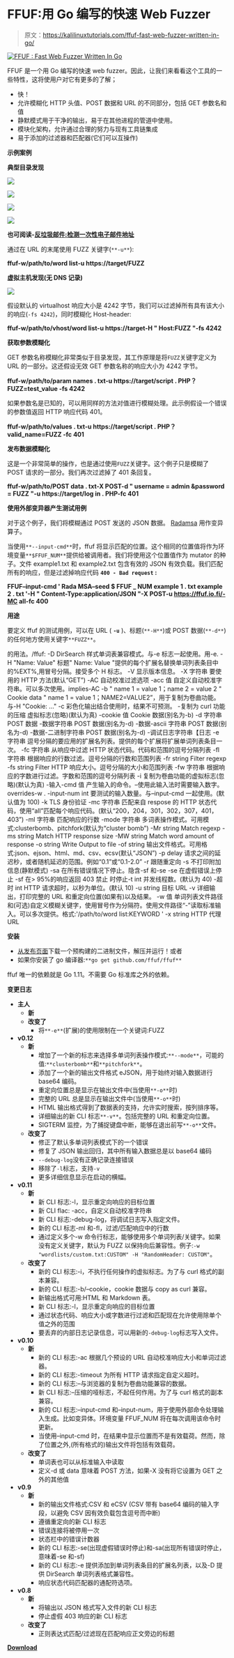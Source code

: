 # FFUF:用 Go 编写的快速 Web Fuzzer

> 原文：<https://kalilinuxtutorials.com/ffuf-fast-web-fuzzer-written-in-go/>

[![FFUF : Fast Web Fuzzer Written In Go](img//f024f45e88c3eb038b86bd1e77a4c4de.png "FFUF : Fast Web Fuzzer Written In Go")](https://1.bp.blogspot.com/-ay-eYmSpZEY/XfDxhv1AxcI/AAAAAAAAD6c/N2LgLXqj6Xov9OR0q5tyQQtwiteqMiKGACLcBGAsYHQ/s1600/Fast%2BWeb%2BFuzzer.png)

FFUF 是一个用 Go 编写的快速 web fuzzer。因此，让我们来看看这个工具的一些特性，这将使用户对它有更多的了解；

*   快！
*   允许模糊化 HTTP 头值、POST 数据和 URL 的不同部分，包括 GET 参数名和值
*   静默模式用于干净的输出，易于在其他进程的管道中使用。
*   模块化架构，允许通过合理的努力与现有工具链集成
*   易于添加的过滤器和匹配器(它们可以互操作)

**示例案例**

**典型目录发现**

[![](img//feee9e852cd0b911d2bd5ae7d5c44226.png)](https://asciinema.org/a/211360)

[![](img//064bbaaf99dd652fa7e04a27a63ff604.png)](https://asciinema.org/a/211350)

[![](img//feee9e852cd0b911d2bd5ae7d5c44226.png)](https://asciinema.org/a/211360)

[![](img//def3d801e6224411dff3ce873600a8a8.png)](https://asciinema.org/a/94462)

**也可阅读-[反垃圾邮件:检测一次性电子邮件地址](https://kalilinuxtutorials.com/antidisposmail-detecting-disposable-email-addresses/)**

通过在 URL 的末尾使用 FUZZ 关键字(`**-u**`):

**ffuf-w/path/to/word list-u https://target/FUZZ**

**虚拟主机发现(无 DNS 记录)**

[![](img//feee9e852cd0b911d2bd5ae7d5c44226.png)](https://asciinema.org/a/211360)

假设默认的 virtualhost 响应大小是 4242 字节，我们可以过滤掉所有具有该大小的响应(`-fs 4242`)，同时模糊化 Host-header:

**ffuf-w/path/to/vhost/word list-u https://target-H " Host:FUZZ "-fs 4242**

**获取参数模糊化**

GET 参数名称模糊化非常类似于目录发现，其工作原理是将`FUZZ`关键字定义为 URL 的一部分。这还假设无效 GET 参数名称的响应大小为 4242 字节。

**ffuf-w/path/to/param names . txt-u https://target/script . PHP？FUZZ=test_value -fs 4242**

如果参数名是已知的，可以用同样的方法对值进行模糊处理。此示例假设一个错误的参数值返回 HTTP 响应代码 401。

**ffuf-w/path/to/values . txt-u https://target/script . PHP？valid_name=FUZZ -fc 401**

**发布数据模糊化**

这是一个非常简单的操作，也是通过使用`FUZZ`关键字。这个例子只是模糊了 POST 请求的一部分。我们再次过滤掉了 401 条回复。

**ffuf-w/path/to/POST data . txt-X POST-d " username = admin \&password = FUZZ "-u https://target/log in . PHP-fc 401**

**使用外部变异器产生测试用例**

对于这个例子，我们将模糊通过 POST 发送的 JSON 数据。 [Radamsa](https://gitlab.com/akihe/radamsa) 用作变异算子。

当使用`**--input-cmd**`时，ffuf 将显示匹配的位置。这个相同的位置值将作为环境变量`**$FFUF_NUM**`提供给被调用者。我们将使用这个位置值作为 mutator 的种子。文件 example1.txt 和 example2.txt 包含有效的 JSON 有效负载。我们匹配所有的响应，但是过滤掉响应代码 **`400 - Bad request` :**

**FFUF–input-cmd ' Rada MSA–seed $ FFUF _ NUM example 1 . txt example 2 . txt '-H " Content-Type:application/JSON "-X POST-u https://ffuf.io.fi/-MC all-fc 400**

**用途**

要定义 ffuf 的测试用例，可以在 URL ( **`-u`** )、标题(`**-H**`)或 POST 数据(`**-d**`)的任何地方使用关键字`**FUZZ**`。

的用法。/ffuf:
-D DirSearch 样式单词表兼容模式。与-e 标志一起使用。用-e.
-H "Name: Value"
标题" Name: Value "提供的每个扩展名替换单词列表条目中的%EXT%,用冒号分隔。接受多个 H 标志。
-V 显示版本信息。
-X 字符串
要使用的 HTTP 方法(默认“GET”)
-AC
自动校准过滤选项
-acc 值
自定义自动校准字符串。可以多次使用。implies-AC
-b " name 1 = value 1；name 2 = value 2 "
Cookie data " name 1 = value 1；NAME2=VALUE2”，用于复制为卷曲功能。
与-H "Cookie: …"
-c 彩色化输出结合使用时，结果不可预测。
-复制为 curl 功能的压缩
虚拟标志(忽略)(默认为真)
-cookie 值
Cookie 数据(别名为-b)
-d 字符串
POST 数据
-数据字符串
POST 数据(别名为-d)
-数据-ascii 字符串
POST 数据(别名为-d)
-数据-二进制字符串
POST 数据(别名为-d)
-调试日志字符串【日志
-e 字符串
逗号分隔的要应用的扩展名列表。提供的每个扩展将扩展单词列表条目一次。
-fc 字符串
从响应中过滤 HTTP 状态代码。代码和范围的逗号分隔列表
-fl 字符串
根据响应的行数过滤。逗号分隔的行数和范围列表
-fr string
Filter regexp
-fs string
Filter HTTP 响应大小。逗号分隔的大小和范围列表
-fw 字符串
根据响应的字数进行过滤。字数和范围的逗号分隔列表
-i 复制为卷曲功能的虚拟标志(忽略)(默认为真)
-输入-cmd 值
产生输入的命令。–使用此输入法时需要输入数字。overrides-w .
-input-num int
要测试的输入数量。与–input-cmd 一起使用。(默认值为 100)
-k TLS 身份验证
-mc 字符串
匹配来自 respose 的 HTTP 状态代码，使用“all”匹配每个响应代码。(默认“200，204，301，302，307，401，403”)
-ml 字符串
匹配响应的行数
-mode 字符串
多词表操作模式。可用模式:clusterbomb、pitchfork(默认为“cluster bomb”)
-Mr string
Match regexp
-ms string
Match HTTP response size
-MW string
Match word amount of response
-o string
Write Output to file
-of string
输出文件格式。可用格式:json、ejson、html、md、csv、ecsv(默认“JSON”)
-p delay
请求之间的延迟秒，或者随机延迟的范围。例如“0.1”或“0.1-2.0”
-r 跟随重定向
-s 不打印附加信息(静默模式)
-sa
在所有错误情况下停止。隐含-sf 和-se
-se
在虚假错误上停止
-sf
在> 95%的响应返回 403 禁止
时停止-t int
并发线程数。(默认为 40)
-超时 int
HTTP 请求超时，以秒为单位。(默认 10)
-u string
目标 URL
-v 详细输出，打印完整的 URL 和重定向位置(如果有)以及结果。
-w 值
单词列表文件路径和(可选)自定义模糊关键字，使用冒号作为分隔符。使用文件路径“-”读取标准输入。可以多次提供。格式:'/path/to/word list:KEYWORD '
-x string
HTTP 代理 URL

**安装**

*   [从](https://github.com/ffuf/ffuf/releases/latest)[发布页面](https://github.com/ffuf/ffuf/releases/latest)下载一个预构建的二进制文件，解压并运行！或者
*   如果你安装了 go 编译器:`**go get github.com/ffuf/ffuf**`

ffuf 唯一的依赖就是 Go 1.11。不需要 Go 标准库之外的依赖。

**变更日志**

*   **主人**
    *   **新**
    *   **改变了**
        *   将`**-e**`(扩展)的使用限制在一个关键词:FUZZ
*   **v0.12**
    *   **新**
        *   增加了一个新的标志来选择多单词列表操作模式:`**--mode**`，可能的值:`**clusterbomb**`和`**pitchfork**`。
        *   添加了一个新的输出文件格式 eJSON，用于始终对输入数据进行 base64 编码。
        *   重定向位置总是显示在输出文件中(当使用`**-o**`时)
        *   完整的 URL 总是显示在输出文件中(当使用`**-o**`时)
        *   HTML 输出格式得到了数据表的支持，允许实时搜索，按列排序等。
        *   详细输出的新 CLI 标志`**-v**`。包括完整的 URL 和重定向位置。
        *   SIGTERM 监控，为了捕捉键盘中断，能够在退出前写`**-o**`文件。
    *   **改变了**
        *   修正了默认多单词列表模式下的一个错误
        *   修复了 JSON 输出回归，其中所有输入数据总是以 base64 编码
        *   `--debug-log`没有正确记录连接错误
        *   移除了`-l`标志，支持`-v`
        *   更多详细信息显示在启动的横幅。
*   **v0.11**
    *   **新**
        *   新 CLI 标志:-l，显示重定向响应的目标位置
        *   新 CLI flac: -acc，自定义自动校准字符串
        *   新 CLI 标志:-debug-log，将调试日志写入指定文件。
        *   新的 CLI 标志-ml 和-fl，过滤/匹配响应中的行数
        *   通过定义多个-w 命令行标志，能够使用多个单词列表/关键字。如果没有定义关键字，默认为 FUZZ 以保持向后兼容性。例子:`-w "wordlists/custom.txt:CUSTOM" -H "RandomHeader: CUSTOM"`。
    *   **改变了**
        *   新的 CLI 标志:-i，不执行任何操作的虚拟标志。为了与 curl 格式的副本兼容。
        *   新的 CLI 标志:-b/–cookie，cookie 数据与 copy as curl 兼容。
        *   新输出格式可用:HTML 和 Markdown 表。
        *   新 CLI 标志:-l，显示重定向响应的目标位置
        *   通过状态代码、响应大小或字数进行过滤和匹配现在允许使用除单个值之外的范围
        *   要丢弃的内部日志记录信息，可以用新的`-debug-log`标志写入文件。
*   **v0.10**
    *   **新**
        *   新的 CLI 标志:-ac 根据几个预设的 URL 自动校准响应大小和单词过滤器。
        *   新的 CLI 标志:-timeout 为所有 HTTP 请求指定自定义超时。
        *   新的 CLI 标志:–与浏览器的复制为卷曲功能兼容的数据。
        *   新 CLI 标志:–压缩的哑标志，不起任何作用。为了与 curl 格式的副本兼容。
        *   新的 CLI 标志:–input-cmd 和–input-num，用于使用外部命令处理输入生成。比如变异体。环境变量 FFUF_NUM 将在每次调用该命令时更新。
        *   当使用–input-cmd 时，在结果中显示位置而不是有效载荷。然而，除了位置之外,(所有格式的)输出文件将包括有效载荷。
    *   **改变了**
        *   单词表也可以从标准输入中读取
        *   定义-d 或 data 意味着 POST 方法，如果-X 没有将它设置为 GET 之外的其他值
*   **v0.9**
    *   **新**
        *   新的输出文件格式:CSV 和 eCSV (CSV 带有 base64 编码的输入字段，以避免 CSV 因有效负载包含逗号而中断)
        *   遵循重定向的新 CLI 标志
        *   错误连接将被停用一次
        *   状态栏中的错误计数器
        *   新的 CLI 标志:-se(出现虚假错误时停止)和-sa(出现所有错误时停止，意味着-se 和-sf)
        *   新的 CLI 标志:-e 提供添加到单词列表条目的扩展名列表，以及-D 提供 DirSearch 单词列表格式兼容性。
        *   响应状态代码匹配器的通配符选项。
*   **v0.8**
    *   **新**
        *   将输出以 JSON 格式写入文件的新 CLI 标志
        *   停止虚假 403 响应的新 CLI 标志
    *   **改变了**
        *   正则表达式匹配/过滤现在匹配响应正文旁边的标题

[**Download**](https://github.com/ffuf/ffuf)